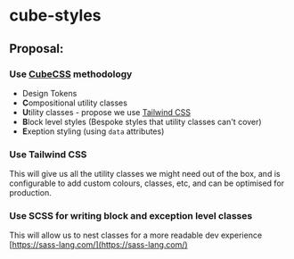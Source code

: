 # cube-styles

## Proposal:
### Use [CubeCSS](https://cube.fyi/) methodology
- Design Tokens
- **C**ompositional utility classes
- **U**tility classes - propose we use [Tailwind CSS](https://tailwindcss.com/)
- **B**lock level styles (Bespoke styles that utility classes can't cover)
- **E**xeption styling (using `data` attributes)

### Use Tailwind CSS
This will give us all the utility classes we might need out of the box, and is configurable to add custom colours, classes, etc, and can be optimised for production.

### Use SCSS for writing block and exception level classes
This will allow us to nest classes for a more readable dev experience
[https://sass-lang.com/](https://sass-lang.com/)